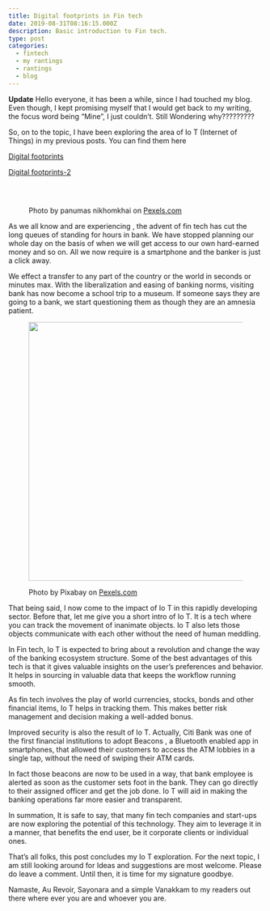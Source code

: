 ```yaml
---
title: Digital footprints in Fin tech
date: 2019-08-31T08:16:15.000Z
description: Basic introduction to Fin tech.
type: post
categories:
  - fintech
  - my rantings
  - rantings
  - blog
---
```

<p class="has-text-color has-black-color has-drop-cap">

**Update**   Hello everyone, it has been a while, since I had touched my blog. Even though, I kept promising myself that I would get back to my writing, the focus word being &#8220;Mine&#8221;, I just couldn&#8217;t. Still Wondering why?????????

</p>

<p class="has-text-color has-black-color">
  So, on to the topic, I have been exploring the area of Io T (Internet of Things) in my previous posts. You can find them here

[Digital footprints](https://www.thecontentstartup.com/digital-footprints/)

[Digital footprints-2](https://www.thecontentstartup.com/digital-footprints-part-2/)

&nbsp;<figure class="wp-block-image size-large">

<img class="wp-image-513" src="/wp-content/uploads/2019/08/pexels-photo-1148820.jpeg?w=1024" alt="" srcset="/wp-content/uploads/2019/08/pexels-photo-1148820.jpeg 1880w, /wp-content/uploads/2019/08/pexels-photo-1148820-300x200.jpeg 300w, /wp-content/uploads/2019/08/pexels-photo-1148820-1024x684.jpeg 1024w, /wp-content/uploads/2019/08/pexels-photo-1148820-768x513.jpeg 768w, /wp-content/uploads/2019/08/pexels-photo-1148820-1536x1025.jpeg 1536w, /wp-content/uploads/2019/08/pexels-photo-1148820-1200x801.jpeg 1200w" sizes="(max-width: 1880px) 100vw, 1880px" /><figcaption>Photo by panumas nikhomkhai on <a href="https://www.pexels.com/photo/bandwidth-close-up-computer-connection-1148820/" rel="nofollow">Pexels.com</a></figcaption></figure> 

<p class="has-text-color has-black-color">
  As we all know and are experiencing , the advent of fin tech has cut the long queues of standing for hours in bank. We have stopped planning our whole day on the basis of when we will get access to our own hard-earned money and so on. All we now require is a smartphone and the banker is just a click away.
</p>

<p class="has-text-color has-drop-cap has-black-color">
  We effect a transfer to any part of the country or the world in seconds or minutes max. With the liberalization and easing of banking norms, visiting bank has now become a school trip to a museum. If someone says they are going to a bank, we start questioning them as though they are an amnesia patient.
</p><figure class="wp-block-image size-large is-resized">

<img class="wp-image-514" src="/wp-content/uploads/2019/08/pexels-photo-210600.jpeg?w=1024" alt="" width="512" height="512" srcset="/wp-content/uploads/2019/08/pexels-photo-210600.jpeg 1300w, /wp-content/uploads/2019/08/pexels-photo-210600-300x300.jpeg 300w, /wp-content/uploads/2019/08/pexels-photo-210600-1024x1024.jpeg 1024w, /wp-content/uploads/2019/08/pexels-photo-210600-150x150.jpeg 150w, /wp-content/uploads/2019/08/pexels-photo-210600-768x768.jpeg 768w, /wp-content/uploads/2019/08/pexels-photo-210600-1200x1200.jpeg 1200w" sizes="(max-width: 512px) 100vw, 512px" /><figcaption>Photo by Pixabay on <a href="https://www.pexels.com/photo/antique-bills-business-cash-210600/" rel="nofollow">Pexels.com</a></figcaption></figure> 

<p class="has-text-color has-black-color">
  That being said, I now come to the impact of Io T in this rapidly developing sector. Before that, let me give you a short intro of Io T. It is a tech where you can track the movement of inanimate objects. Io T also lets those objects communicate with each other without the need of human meddling.
</p>

<p class="has-text-color has-black-color">
  In Fin tech, Io T is expected to bring about a revolution and change the way of the banking ecosystem structure. Some of the best advantages of this tech is that it gives valuable insights on the user&#8217;s preferences and behavior. It helps in sourcing in valuable data that keeps the workflow running smooth.
</p>

<p class="has-text-color has-black-color">
  As fin tech involves the play of world currencies, stocks, bonds and other financial items, Io T helps in tracking them. This makes better risk management and decision making a well-added bonus.
</p>

<p class="has-text-color has-black-color">
  Improved security is also the result of Io T. Actually, Citi Bank was one of the first financial institutions to adopt Beacons , a Bluetooth enabled app in smartphones, that allowed their customers to access the ATM lobbies in a single tap, without the need of swiping their ATM cards.
</p>

<p class="has-text-color has-black-color">
  In fact those beacons are now to be used in a way, that bank employee is alerted as soon as the customer sets foot in the bank. They can go directly to their assigned officer and get the job done. Io T will aid in making the banking operations far more easier and transparent.
</p>

<p class="has-text-color has-drop-cap has-black-color">
  In summation, It is safe to say, that many fin tech companies and start-ups are now exploring the potential of this technology. They aim to leverage it in a manner, that benefits the end user, be it corporate clients or individual ones.
</p>

<p class="has-text-color has-black-color">
  That&#8217;s all folks, this post concludes my Io T exploration. For the next topic, I am still looking around for Ideas and suggestions are most welcome. Please do leave a comment. Until then, it is time for my signature goodbye.
</p>

<p class="has-text-color has-black-color">
  Namaste, Au Revoir, Sayonara and a simple Vanakkam to my readers out there where ever you are and whoever you are.
</p>